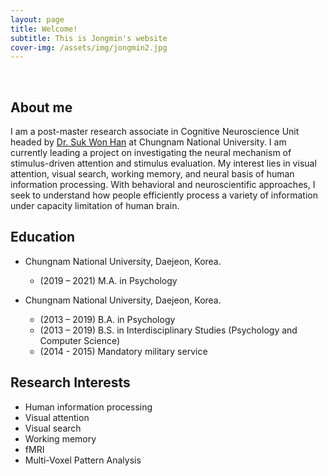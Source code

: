 ```yaml
---
layout: page
title: Welcome!
subtitle: This is Jongmin's website
cover-img: /assets/img/jongmin2.jpg
---
```


<br/>

## About me

I am a post-master research associate in Cognitive Neuroscience Unit headed by [Dr. Suk Won Han](https://sites.google.com/view/sukwonhan/home?authuser=0) at Chungnam National University. 
I am currently leading a project on investigating the neural mechanism of stimulus-driven attention and stimulus evaluation.
My interest lies in visual attention, visual search, working memory, and neural basis of human information processing.
With behavioral and neuroscientific approaches, I seek to understand how people efficiently process a variety of information under capacity limitation of human brain.

## Education

- Chungnam National University, Daejeon, Korea.
  - (2019 – 2021) M.A. in Psychology 

- Chungnam National University, Daejeon, Korea.
  - (2013 – 2019) B.A. in Psychology
  - (2013 – 2019) B.S. in Interdisciplinary Studies (Psychology and Computer Science) 
  - (2014 - 2015) Mandatory military service


## Research Interests

- Human information processing
- Visual attention
- Visual search
- Working memory
- fMRI
- Multi-Voxel Pattern Analysis
